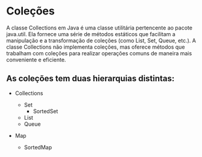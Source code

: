 # Coleções
A classe Collections em Java é uma classe utilitária pertencente ao pacote java.util. Ela fornece uma série de métodos estáticos que facilitam a manipulação e a transformação de coleções (como List, Set, Queue, etc.). A classe Collections não implementa coleções, mas oferece métodos que trabalham com coleções para realizar operações comuns de maneira mais conveniente e eficiente.

## As coleções tem duas hierarquias distintas:
- Collections
    - Set
        - SortedSet
    - List
    - Queue


- Map
    - SortedMap